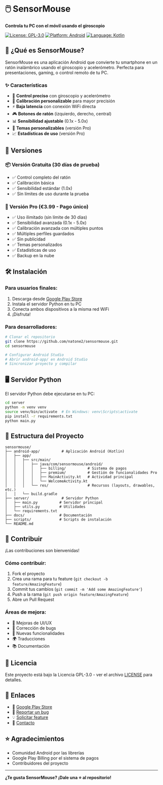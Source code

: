 # 🖱️ SensorMouse

**Controla tu PC con el móvil usando el giroscopio**

[![License: GPL-3.0](https://img.shields.io/badge/License-GPL%203.0-blue.svg)](https://opensource.org/licenses/GPL-3.0)
[![Platform: Android](https://img.shields.io/badge/Platform-Android-green.svg)](https://developer.android.com/)
[![Language: Kotlin](https://img.shields.io/badge/Language-Kotlin-blue.svg)](https://kotlinlang.org/)

## 📱 ¿Qué es SensorMouse?

SensorMouse es una aplicación Android que convierte tu smartphone en un ratón inalámbrico usando el giroscopio y acelerómetro. Perfecta para presentaciones, gaming, o control remoto de tu PC.

### ✨ Características

- 🎯 **Control preciso** con giroscopio y acelerómetro
- 🔧 **Calibración personalizable** para mayor precisión
- ⚡ **Baja latencia** con conexión WiFi directa
- 🎮 **Botones de ratón** (izquierdo, derecho, central)
- 📊 **Sensibilidad ajustable** (0.1x - 5.0x)
- 🌙 **Temas personalizables** (versión Pro)
- 📈 **Estadísticas de uso** (versión Pro)

## 🚀 Versiones

### 📦 Versión Gratuita (30 días de prueba)
- ✅ Control completo del ratón
- ✅ Calibración básica
- ✅ Sensibilidad estándar (1.0x)
- ✅ Sin límites de uso durante la prueba

### 💎 Versión Pro (€3.99 - Pago único)
- ✅ Uso ilimitado (sin límite de 30 días)
- ✅ Sensibilidad avanzada (0.1x - 5.0x)
- ✅ Calibración avanzada con múltiples puntos
- ✅ Múltiples perfiles guardados
- ✅ Sin publicidad
- ✅ Temas personalizados
- ✅ Estadísticas de uso
- ✅ Backup en la nube

## 🛠️ Instalación

### Para usuarios finales:
1. Descarga desde [Google Play Store](https://play.google.com/store/apps/details?id=com.sensormouse.android)
2. Instala el servidor Python en tu PC
3. Conecta ambos dispositivos a la misma red WiFi
4. ¡Disfruta!

### Para desarrolladores:

```bash
# Clonar el repositorio
git clone https://github.com/natone2/sensormouse.git
cd sensormouse

# Configurar Android Studio
# Abrir android-app/ en Android Studio
# Sincronizar proyecto y compilar
```

## 🖥️ Servidor Python

El servidor Python debe ejecutarse en tu PC:

```bash
cd server
python -m venv venv
source venv/bin/activate  # En Windows: venv\Scripts\activate
pip install -r requirements.txt
python main.py
```

## 📁 Estructura del Proyecto

```
sensormouse/
├── android-app/          # Aplicación Android (Kotlin)
│   ├── app/
│   │   ├── src/main/
│   │   │   ├── java/com/sensormouse/android/
│   │   │   │   ├── billing/          # Sistema de pagos
│   │   │   │   ├── premium/          # Gestión de funcionalidades Pro
│   │   │   │   ├── MainActivity.kt   # Actividad principal
│   │   │   │   └── WelcomeActivity.kt
│   │   │   └── res/                  # Recursos (layouts, drawables, etc.)
│   │   └── build.gradle
├── server/               # Servidor Python
│   ├── main.py          # Servidor principal
│   ├── utils.py         # Utilidades
│   └── requirements.txt
├── docs/                # Documentación
├── scripts/             # Scripts de instalación
└── README.md
```

## 🤝 Contribuir

¡Las contribuciones son bienvenidas! 

### Cómo contribuir:
1. Fork el proyecto
2. Crea una rama para tu feature (`git checkout -b feature/AmazingFeature`)
3. Commit tus cambios (`git commit -m 'Add some AmazingFeature'`)
4. Push a la rama (`git push origin feature/AmazingFeature`)
5. Abre un Pull Request

### Áreas de mejora:
- 🎨 Mejoras de UI/UX
- 🐛 Corrección de bugs
- 📱 Nuevas funcionalidades
- 🌍 Traducciones
- 📚 Documentación

## 📄 Licencia

Este proyecto está bajo la Licencia GPL-3.0 - ver el archivo [LICENSE](LICENSE) para detalles.

## 🔗 Enlaces

- 📱 [Google Play Store](https://play.google.com/store/apps/details?id=com.sensormouse.android)
- 🐛 [Reportar un bug](https://github.com/natone2/sensormouse/issues)
- 💡 [Solicitar feature](https://github.com/natone2/sensormouse/issues)
- 📧 [Contacto](mailto:me@natone.pro)

## ⭐ Agradecimientos

- Comunidad Android por las librerías
- Google Play Billing por el sistema de pagos
- Contribuidores del proyecto

---

**¿Te gusta SensorMouse? ¡Dale una ⭐ al repositorio!** 